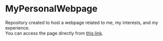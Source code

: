 # MyPersonalWebpage
Repository created to host a webpage related to me, my interests, and my experience.<br>
You can access the page directly from [this link](https://n-rincon4.github.io/MyPersonalWebpage/).
